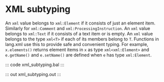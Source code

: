# XML subtyping

An `xml` value belongs to `xml:Element` if it consists of just an element
item. Similarly for `xml:Comment` and `xml:ProcessingInstruction`.
An `xml` value belongs to `xml:Text` if it consists of a text item or is 
empty.
An `xml` value belongs to the type `xml<T>` if each of its members belong 
to `T`.
Functions in lang.xml use this to provide safe and convenient typing.
For example, `x.elements()` returns element items in `x` as type 
`xml<xml:Element>` and `e.getName()` and `e.setName()` are defined when 
`e` has type `xml:Element`.

::: code xml_subtyping.bal :::

::: out xml_subtyping.out :::